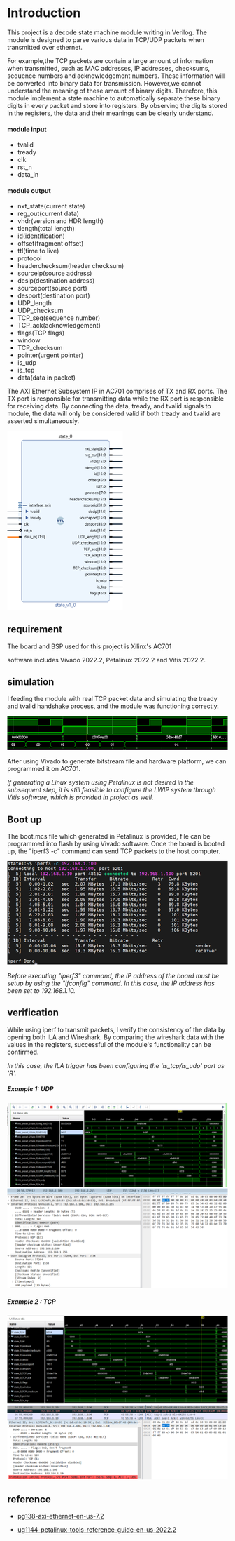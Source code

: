 # Introduction

This project is a decode state machine module writing in Verilog. The module is designed to parse various data in TCP/UDP packets when transmitted over ethernet.

For example,the TCP packets are contain a large amount of information when transmitted, such as MAC addresses, IP addresses, checksums, sequence numbers and acknowledgement numbers. These information will be converted into binary data for transmission. However,we cannot understand the meaning of these amount of binary digits. Therefore, this module implement a state machine to automatically separate these binary digits in every packet and store into registers. By observing the digits stored in the registers, the data and their meanings can be clearly understand.

#### module input

* tvalid
* tready
* clk
* rst_n
* data_in

#### module output

* nxt_state(current state)
* reg_out(current data)
* vhdr(version and HDR length)
* tlength(total length)
* id(identification)
* offset(fragment offset)
* ttl(time to live)
* protocol
* headerchecksum(header checksum)
* sourceip(source address)
* desip(destination address)
* sourceport(source port)
* desport(destination port)
* UDP_length
* UDP_checksum
* TCP_seq(sequence number)
* TCP_ack(acknowledgement)
* flags(TCP flags)
* window
* TCP_checksum
* pointer(urgent pointer)
* is_udp
* is_tcp
* data(data in packet)

The AXI Ethernet Subsystem IP in AC701 comprises of TX and RX ports. The TX port is responsible for transmitting data while the RX port is responsible for receiving data. By connecting the data, tready, and tvalid signals to module, the data will only be considered valid if both tready and tvalid are asserted simultaneously.

<img src="pic\module.PNG" style="zoom:60%" />



## requirement

The board and BSP used for this project is Xilinx's AC701

software includes Vivado 2022.2, Petalinux 2022.2 and Vitis 2022.2. 

## simulation

I feeding the module with real TCP packet data and simulating the tready and tvalid handshake process, and the module was functioning correctly.

<img src="pic\simulate.PNG" style="zoom:80%;" />

After using Vivado to generate bitstream file and hardware platform, we can programmed it on AC701.

*If generating a Linux system using Petalinux is not desired in the subsequent step, it is still feasible to configure the LWIP system through Vitis software, which is provided in project as well.*

## Boot up

The boot.mcs file which generated in Petalinux is provided, file can be programmed into flash by using Vivado software. Once the board is booted up, the "iperf3 -c" command can send TCP packets to the host computer.

<img src="pic\linux3.PNG" alt="linux3" style="zoom:80%;" />

*Before executing "iperf3" command, the IP address of the board must be setup by using the "ifconfig" command. In this case, the IP address has been set to 192.168.1.10.*

## verification

While using iperf to transmit packets, I verify the consistency of the data by opening both ILA and Wireshark. By comparing the wireshark data with the values in the registers, successful of the module's functionality can be confirmed.

_In this case, the ILA trigger has been configuring the 'is_tcp/is_udp' port as 'R'._

##### Example 1: UDP 

<img src="pic\iperf_udp_wireshark.PNG" alt="iperf_udp_wireshark" style="zoom:55%;" />

<img src="pic\iperf_wireshark_udp.PNG" alt="iperf_wireshark_udp" style="zoom:55%;" />

##### Example 2 : TCP

<img src="pic\iperf_tcp_wireshark.PNG" alt="iperf_tcp_wireshark" style="zoom:55%;" />

<img src="pic\iperf_wireshark_tcp.PNG" alt="iperf_wireshark_tcp" style="zoom:55%;" />

 ## reference

- [pg138-axi-ethernet-en-us-7.2](https://docs.xilinx.com/v/u/7.0-English/pg138-axi-ethernet)

- [ug1144-petalinux-tools-reference-guide-en-us-2022.2](https://docs.xilinx.com/r/en-US/ug1144-petalinux-tools-reference-guide)

